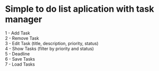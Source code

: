 # Simple to do list aplication with task manager
1 - Add Task \
2 - Remove Task \
3 - Edit Task (title, description, priority, status) \
4 - Show Tasks (filter by priority and status) \
5 - Deadline \
6 - Save Tasks \
7 - Load Tasks
